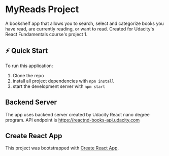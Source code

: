 # MyReads Project

A bookshelf app that allows you to search, select and categorize books you have read, are currently reading, or want to read.
Created for Udacity's React Fundamentals course's project 1.

## :zap: Quick Start

To run this application:

1. Clone the repo
2. install all project dependencies with `npm install`
3. start the development server with `npm start`


## Backend Server

The app uses backend server created by Udacity React nano degree program. API endpoint is https://reactnd-books-api.udacity.com

## Create React App

This project was bootstrapped with [Create React App](https://github.com/facebookincubator/create-react-app).
